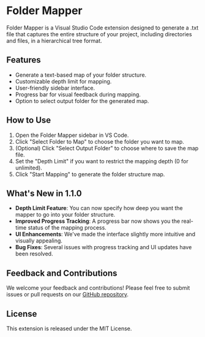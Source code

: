 # Folder Mapper

Folder Mapper is a Visual Studio Code extension designed to generate a .txt file that captures the entire structure of your project, including directories and files, in a hierarchical tree format.

## Features

- Generate a text-based map of your folder structure.
- Customizable depth limit for mapping.
- User-friendly sidebar interface.
- Progress bar for visual feedback during mapping.
- Option to select output folder for the generated map.

## How to Use

1. Open the Folder Mapper sidebar in VS Code.
2. Click "Select Folder to Map" to choose the folder you want to map.
3. (Optional) Click "Select Output Folder" to choose where to save the map file.
4. Set the "Depth Limit" if you want to restrict the mapping depth (0 for unlimited).
5. Click "Start Mapping" to generate the folder structure map.

## What's New in 1.1.0

- **Depth Limit Feature**: You can now specify how deep you want the mapper to go into your folder structure.
- **Improved Progress Tracking**: A progress bar now shows you the real-time status of the mapping process.
- **UI Enhancements**: We've made the interface slightly more intuitive and visually appealing.
- **Bug Fixes**: Several issues with progress tracking and UI updates have been resolved.

## Feedback and Contributions

We welcome your feedback and contributions! Please feel free to submit issues or pull requests on our [GitHub repository](https://github.com/m0n0t0ny/Folder-Mapper-VSCode-Extension).

## License

This extension is released under the MIT License.
